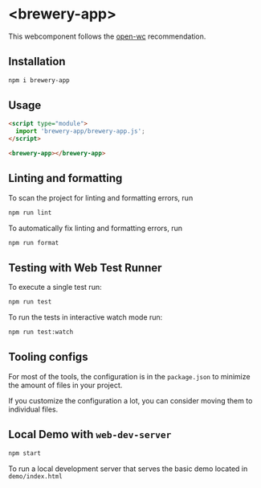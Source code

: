 # \<brewery-app>

This webcomponent follows the [open-wc](https://github.com/open-wc/open-wc) recommendation.

## Installation

```bash
npm i brewery-app
```

## Usage

```html
<script type="module">
  import 'brewery-app/brewery-app.js';
</script>

<brewery-app></brewery-app>
```

## Linting and formatting

To scan the project for linting and formatting errors, run

```bash
npm run lint
```

To automatically fix linting and formatting errors, run

```bash
npm run format
```

## Testing with Web Test Runner

To execute a single test run:

```bash
npm run test
```

To run the tests in interactive watch mode run:

```bash
npm run test:watch
```


## Tooling configs

For most of the tools, the configuration is in the `package.json` to minimize the amount of files in your project.

If you customize the configuration a lot, you can consider moving them to individual files.

## Local Demo with `web-dev-server`

```bash
npm start
```

To run a local development server that serves the basic demo located in `demo/index.html`
